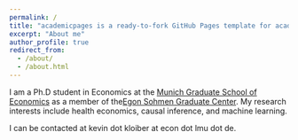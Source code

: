 ```yaml
---
permalink: /
title: "academicpages is a ready-to-fork GitHub Pages template for academic personal websites"
excerpt: "About me"
author_profile: true
redirect_from: 
  - /about/
  - /about.html
---
```


I am a Ph.D student in Economics at the [Munich Graduate School of Economics](https://www.mgse.econ.uni-muenchen.de/index.html) as a member of the[Egon Sohmen Graduate Center](https://www.esgc.mgse.econ.uni-muenchen.de/about/index.html). My research interests include health economics, causal inference, and machine learning.

I can be contacted at kevin dot kloiber at econ dot lmu dot de.

